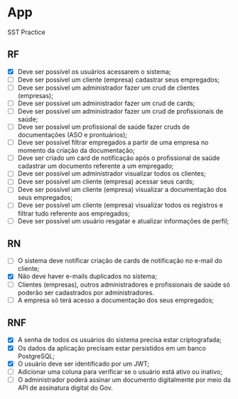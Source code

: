 # App

SST Practice

## RF

- [x] Deve ser possível os usuários acessarem o sistema;
- [ ] Deve ser possível um cliente (empresa) cadastrar seus empregados;
- [ ] Deve ser possível um administrador fazer um crud de clientes (empresas);
- [ ] Deve ser possível um administrador fazer um crud de cards;
- [ ] Deve ser possível um administrador fazer um crud de profissionais de saúde;
- [ ] Deve ser possível um profissional de saúde fazer cruds de documentações (ASO e prontuários);
- [ ] Deve ser possível filtrar empregados a partir de uma empresa no momento da criação da documentação;
- [ ] Deve ser criado um card de notificação após o profissional de saúde cadastrar um documento referente a um empregado;
- [ ] Deve ser possível um administrador visualizar todos os clientes;
- [ ] Deve ser possível um cliente (empresa) acessar seus cards;
- [ ] Deve ser possível um cliente (empresa) visualizar a documentação dos seus empregados;
- [ ] Deve ser possível um cliente (empresa) visualizar todos os registros e filtrar tudo referente aos empregados;
- [ ] Deve ser possível um usuário resgatar e atualizar informações de perfil;

## RN

- [ ] O sistema deve notificar criação de cards de notificação no e-mail do cliente;
- [x] Não deve haver e-mails duplicados no sistema;
- [ ] Clientes (empresas), outros administradores e profissionais de saúde só poderão ser cadastrados por administradores.
- [ ] A empresa só terá acesso a documentação dos seus empregados;

## RNF

- [x] A senha de todos os usuários do sistema precisa estar criptografada;
- [x] Os dados da aplicação precisam estar persistidos em um banco PostgreSQL;
- [x] O usuário deve ser identificado por um JWT;
- [ ] Adicionar uma coluna para verificar se o usuário está ativo ou inativo;
- [ ] O administrador poderá assinar um documento digitalmente por meio da API de assinatura digital do Gov.

